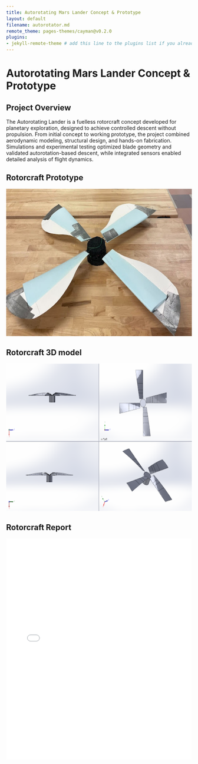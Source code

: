 ```yaml
---
title: Autorotating Mars Lander Concept & Prototype
layout: default
filename: autorotator.md
remote_theme: pages-themes/cayman@v0.2.0
plugins:
- jekyll-remote-theme # add this line to the plugins list if you already have one
--- 
```

# Autorotating Mars Lander Concept & Prototype

## Project Overview

The Autorotating Lander is a fuelless rotorcraft concept developed for planetary exploration, designed to achieve controlled descent without propulsion. From initial concept to working prototype, the project combined aerodynamic modeling, structural design, and hands-on fabrication. Simulations and experimental testing optimized blade geometry and validated autorotation-based descent, while integrated sensors enabled detailed analysis of flight dynamics.

## Rotorcraft Prototype<br/>
<img width="600" height="400" alt="Image" src="docs/autorotator prototype.jpg" /><br/>
## Rotorcraft 3D model<br/>
<img width="600" height="400" alt="Image" src="docs/autototator 3d model.png" /><br/>
## Rotorcraft Report

<iframe src="docs/MAE 155B Project 1 Technical Report.pdf" width="100%" height="600px" style="border: none;"></iframe>

